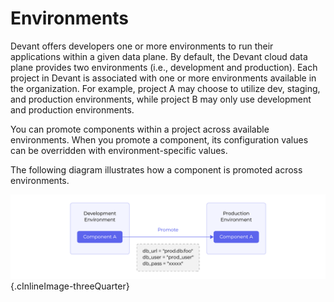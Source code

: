 # Environments

Devant offers developers one or more environments to run their applications within a given data plane. By default, the Devant cloud data plane provides two environments (i.e., development and production). Each project in Devant is associated with one or more  environments available in the organization. For example, project A may choose to utilize dev, staging, and production environments, while project B may only use development and production environments.

You can promote components within a project across available environments. When you promote a component, its configuration values can be overridden with environment-specific values.

The following diagram illustrates how a component is promoted across environments.

![Devant environments](../assets/img/devant-concepts/devant-environments.png){.cInlineImage-threeQuarter}
